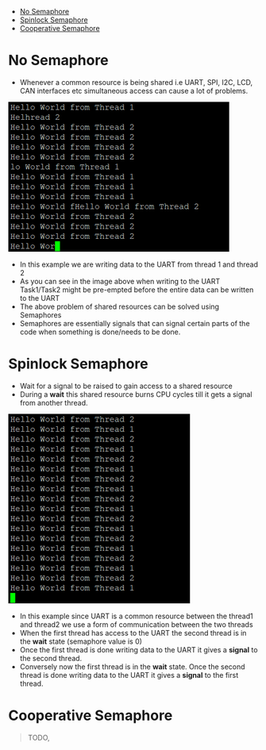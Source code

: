 - [No Semaphore](#no-semaphore)
- [Spinlock Semaphore](#spinlock-semaphore)
- [Cooperative Semaphore](#cooperative-semaphore)

# No Semaphore

- Whenever a common resource is being shared i.e UART, SPI, I2C, LCD, CAN interfaces etc simultaneous access can cause a lot of problems.

![No Semphore for UART](images/example1_no_semaphore.PNG)

- In this example we are writing data to the UART from thread 1 and thread 2
- As you can see in the image above when writing to the UART Task1/Task2 might be pre-empted before the entire data can be written to the UART
- The above problem of shared resources can be solved using Semaphores
- Semaphores are essentially signals that can signal certain parts of the code when something is done/needs to be done.

# Spinlock Semaphore

- Wait for a signal to be raised to gain access to a shared resource
- During a **wait** this shared resource burns CPU cycles till it gets a signal from another thread.

![Spinlock Semaphore for UART](images/example2_spinlock_semaphore.PNG)

- In this example since UART is a common resource between the thread1 and thread2 we use a form of communication between the two threads
- When the first thread has access to the UART the second thread is in the **wait** state (semaphore value is 0)
- Once the first thread is done writing data to the UART it gives a **signal** to the second thread.
- Conversely now the first thread is in the **wait** state. Once the second thread is done writing data to the UART it gives a **signal** to the first thread.

# Cooperative Semaphore

> TODO,
